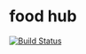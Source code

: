 # food hub

[![Build Status](https://travis-ci.org/Cavdy/food-hub.svg?branch=order-api-test)](https://travis-ci.org/Cavdy/food-hub)

